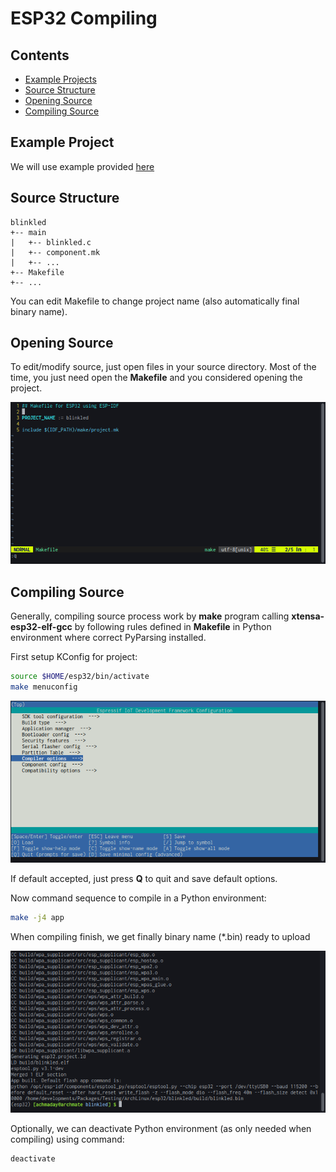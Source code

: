 # ESP32 Compiling

## Contents
- [Example Projects](https://github.com/mekatronik-achmadi/md_tutorial/blob/master/electronic/tutorials/esp32_compile.md#example-project)
- [Source Structure](https://github.com/mekatronik-achmadi/md_tutorial/blob/master/electronic/tutorials/esp32_compile.md#source-structure)
- [Opening Source](https://github.com/mekatronik-achmadi/md_tutorial/blob/master/electronic/tutorials/esp32_compile.md#opening-source)
- [Compiling Source](https://github.com/mekatronik-achmadi/md_tutorial/blob/master/electronic/tutorials/esp32_compile.md#compiling-source)

## Example Project

We will use example provided [here](https://github.com/mekatronik-achmadi/md_tutorial/blob/master/electronic/tutorials/esp32_example.md)

## Source Structure

```
blinkled
+-- main
|   +-- blinkled.c
|   +-- component.mk
|   +-- ...
+-- Makefile
+-- ...
```

You can edit Makefile to change project name (also automatically final binary name).

## Opening Source

To edit/modify source, just open files in your source directory.
Most of the time, you just need open the **Makefile** and you considered opening the project.

![images](images/esp32vim.png?raw=true)

## Compiling Source

Generally, compiling source process work by **make** program calling **xtensa-esp32-elf-gcc** by following rules defined in **Makefile** in Python environment where correct PyParsing installed.

First setup KConfig for project:

```sh
source $HOME/esp32/bin/activate
make menuconfig
```

![images](images/esp32config.png?raw=true)

If default accepted, just press **Q** to quit and save default options.

Now command sequence to compile in a Python environment:

```sh
make -j4 app
```

When compiling finish, we get finally binary name (*.bin) ready to upload

![images](images/esp32build.png?raw=true)

Optionally, we can deactivate Python environment (as only needed when compiling) using command:

```sh
deactivate
```